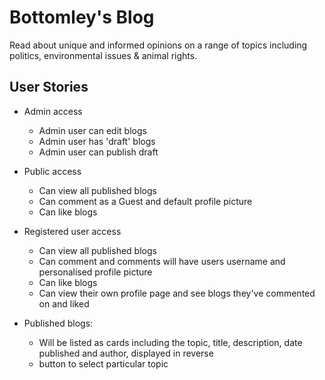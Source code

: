 # Bottomley's Blog

Read about unique and informed opinions on a range of topics including politics, environmental issues & animal rights.

User Stories
---
* Admin access
  * Admin user can edit blogs
  * Admin user has 'draft' blogs
  * Admin user can publish draft

* Public access
  * Can view all published blogs
  * Can comment as a Guest and default profile picture
  * Can like blogs

* Registered user access
  * Can view all published blogs
  * Can comment and comments will have users username and personalised profile picture
  * Can like blogs
  * Can view their own profile page and see blogs they've commented on and liked

* Published blogs:
  * Will be listed as cards including the topic, title, description, date published and author, displayed in reverse
  * button to select particular topic
